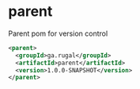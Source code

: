 # parent
Parent pom for version control

```xml
<parent>
  <groupId>ga.rugal</groupId>
  <artifactId>parent</artifactId>
  <version>1.0.0-SNAPSHOT</version>
</parent>
```
